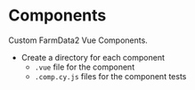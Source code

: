 # Components

Custom FarmData2 Vue Components.

- Create a directory for each component
  - `.vue` file for the component
  - `.comp.cy.js` files for the component tests
